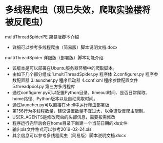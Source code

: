 # 多线程爬虫（现已失效，爬取[实验楼](https://www.shiyanlou.com/)将被反爬虫）
multiThreadSpiderPE 简易版脚本介绍
- 详细可以参考多线程爬虫（简易版）脚本说明文档.docx

multiThreadSpider 详细版（部署版）脚本功能介绍
- 该版本是可以部署在Ubuntu服务器环境中的爬取脚本。
- 由如下几个部分组成
    1.multiThreadSpider.py 程序体
    2.configurer.py 程序参数配置器
    3.launcher.py 程序启动器
    4.conf.xml 程序参数配置文件
    5.threadpool.py 第三方多线程库
- 通过configurer.py可以配置Python目录、timeout时间、是否日常爬取、home路径、Python版本以及自动爬取时间。
- 通过launcher.py可以直接在shell中运行爬虫部署版
- 第156行为多线程数量，建议设置数量不宜过大，以免遭受反爬虫限制。
- USER_AGENTS是修改爬虫的头部信息，需要按需修改
- 程序运行完毕后会在home目录下新建一个当前日期的xls文件
- 输出xls文件格式可以参考2019-02-24.xls
- 其余信息可以参考多线程爬虫（简易版）脚本说明文档.docx


